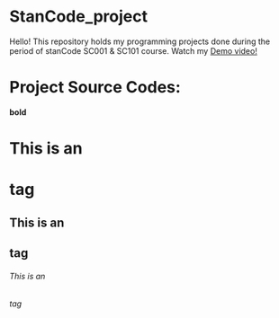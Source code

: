 # StanCode_project
   Hello! 
    This repository holds my programming projects done during the period of stanCode SC001 & SC101 course.
     Watch my [Demo video!](https://drive.google.com/drive/folders/1cJicSoz-0hWVb1S5-6USpwwWVRSIto7F?usp=sharing)     
     
# Project Source Codes:






**bold**

# This is an <h1> tag

## This is an <h2> tag

###### This is an <h6> tag
